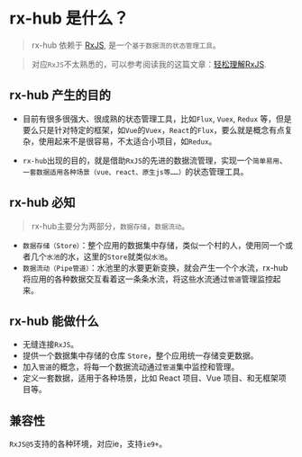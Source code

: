 # rx-hub 是什么？

> rx-hub 依赖于 [RxJS](https://github.com/ReactiveX/RxJS), 是一个`基于数据流的状态管理工具`。

> 对应`RxJS`不太熟悉的，可以参考阅读我的这篇文章：[轻松理解RxJS](http://www.jianshu.com/p/254cedf2b3d1).

## rx-hub 产生的目的

- 目前有很多很强大、很成熟的状态管理工具，比如`Flux`, `Vuex`, `Redux` 等，但是要么只是针对特定的框架，如`Vue`的`Vuex`，`React`的`Flux`，要么就是概念有点复杂，使用起来不是很容易，不太适合小项目，如`Redux`。

- `rx-hub`出现的目的，就是借助`RxJS`的先进的数据流管理，实现一个`简单易用`、`一套数据适用各种场景（vue、react、原生js等……）`的状态管理工具。

## rx-hub 必知

> rx-hub主要分为两部分，`数据存储`，`数据流动`。

- `数据存储（Store）`：整个应用的数据集中存储，类似一个村的人，使用同一个或者几个`水池`的水，这里的`Store`就类似`水池`。
- `数据流动（Pipe管道）`：水池里的水要更新变换，就会产生一个个水流，rx-hub将应用的各种数据交互看着这一条条水流，将这些水流通过`管道`管理监控起来。

## rx-hub 能做什么

- 无缝连接`RxJS`。
- 提供一个数据集中存储的仓库 `Store`，整个应用统一存储变更数据。
- 加入`管道`的概念，将每一个数据流动通过`管道`集中监控和管理。
- 定义一套数据，适用于各种场景，比如 React 项目、Vue 项目、和无框架项目等。

## 兼容性

`RxJS@5`支持的各种环境，对应ie，支持`ie9+`。
